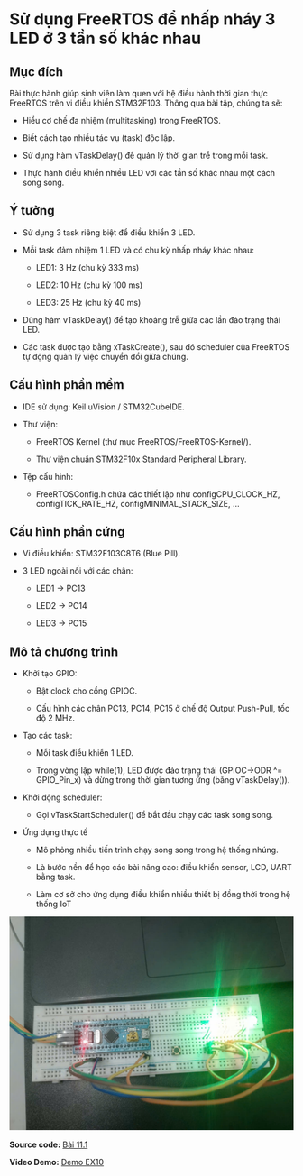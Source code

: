 # Sử dụng FreeRTOS để nhấp nháy 3 LED ở 3 tần số khác nhau
## Mục đích

Bài thực hành giúp sinh viên làm quen với hệ điều hành thời gian thực FreeRTOS trên vi điều khiển STM32F103.
Thông qua bài tập, chúng ta sẽ:

- Hiểu cơ chế đa nhiệm (multitasking) trong FreeRTOS.

- Biết cách tạo nhiều tác vụ (task) độc lập.

- Sử dụng hàm vTaskDelay() để quản lý thời gian trễ trong mỗi task.

- Thực hành điều khiển nhiều LED với các tần số khác nhau một cách song song.

## Ý tưởng

- Sử dụng 3 task riêng biệt để điều khiển 3 LED.

- Mỗi task đảm nhiệm 1 LED và có chu kỳ nhấp nháy khác nhau:

  -  LED1: 3 Hz (chu kỳ 333 ms)

  - LED2: 10 Hz (chu kỳ 100 ms)

  - LED3: 25 Hz (chu kỳ 40 ms)

- Dùng hàm vTaskDelay() để tạo khoảng trễ giữa các lần đảo trạng thái LED.

- Các task được tạo bằng xTaskCreate(), sau đó scheduler của FreeRTOS tự động quản lý việc chuyển đổi giữa chúng.

## Cấu hình phần mềm

- IDE sử dụng: Keil uVision / STM32CubeIDE.

- Thư viện:

  - FreeRTOS Kernel (thư mục FreeRTOS/FreeRTOS-Kernel/).

  - Thư viện chuẩn STM32F10x Standard Peripheral Library.

- Tệp cấu hình: 
  - FreeRTOSConfig.h chứa các thiết lập như configCPU_CLOCK_HZ, configTICK_RATE_HZ, configMINIMAL_STACK_SIZE, …

## Cấu hình phần cứng

- Vi điều khiển: STM32F103C8T6 (Blue Pill).

- 3 LED ngoài nối với các chân:

  - LED1 → PC13

  - LED2 → PC14

  - LED3 → PC15



## Mô tả chương trình

- Khởi tạo GPIO:

  - Bật clock cho cổng GPIOC.

  - Cấu hình các chân PC13, PC14, PC15 ở chế độ Output Push-Pull, tốc độ 2 MHz.

- Tạo các task:

  - Mỗi task điều khiển 1 LED.

  - Trong vòng lặp while(1), LED được đảo trạng thái (GPIOC->ODR ^= GPIO_Pin_x) và dừng trong thời gian tương ứng (bằng vTaskDelay()).

- Khởi động scheduler:

  - Gọi vTaskStartScheduler() để bắt đầu chạy các task song song.

- Ứng dụng thực tế

  - Mô phỏng nhiều tiến trình chạy song song trong hệ thống nhúng.

  - Là bước nền để học các bài nâng cao: điều khiển sensor, LCD, UART bằng task.

  - Làm cơ sở cho ứng dụng điều khiển nhiều thiết bị đồng thời trong hệ thống IoT

![alt text](img.jpg)

**Source code:** [Bài 11.1](11.1.c)  

**Video Demo:** [Demo EX10](https://drive.google.com/file/d/1TGZXjy8vQ2uARfhg47MrhXTECS0gZ88F/view?usp=drive_link)


